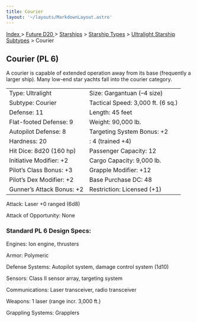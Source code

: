 ```yaml
---
title: Courier
layout: '~/layouts/MarkdownLayout.astro'
---
```


[ Index ](/) > [ Future D20 ](/future.d20.srd) > [Starships](/future.d20.srd/starships) > [Starship Types](/future.d20.srd/starships/starship) > [Ultralight Starship Subtypes](/future.d20.srd/starships/starship.types/ultralight.starship) > Courier

## Courier (PL 6)

A courier is capable of extended operation away from its base (frequently a
larger ship). Many low-end star yachts fall into the courier category.


<table> <tr><td>Type: Ultralight</td><td>Size: Gargantuan (–4 size)</td></tr> <tr class="shaded"><td>Subtype: Courier</td><td>Tactical Speed: 3,000 ft. (6 sq.)</td></tr> <tr><td>Defense: 11</td><td>Length: 45 feet</td></tr> <tr class="shaded"><td>Flat-footed Defense: 9</td><td>Weight: 90,000 lb.</td></tr> <tr><td>Autopilot Defense: 8</td><td>Targeting System Bonus: +2</td></tr> <tr class="shaded"><td>Hardness: 20</td><td>: 4 (trained +4)</td></tr> <tr><td>Hit Dice: 8d20 (160 hp)</td><td>Passenger Capacity: 12</td></tr> <tr class="shaded"><td>Initiative Modifier: +2</td><td>Cargo Capacity: 9,000 lb.</td></tr> <tr><td>Pilot’s Class Bonus: +3</td><td>Grapple Modifier: +12</td></tr> <tr class="shaded"><td>Pilot’s Dex Modifier: +2</td><td>Base Purchase DC: 48</td></tr> <tr><td>Gunner’s Attack Bonus: +2</td><td>Restriction: Licensed (+1)</td></tr> </table>


Attack: Laser +0 ranged (6d8)

Attack of Opportunity: None

### Standard PL 6 Design Specs:

Engines: Ion engine, thrusters

Armor: Polymeric

Defense Systems: Autopilot system, damage control system (1d10)

Sensors: Class II sensor array, targeting system

Communications: Laser transceiver, radio transceiver

Weapons: 1 laser (range incr. 3,000 ft.)

Grappling Systems: Grapplers

